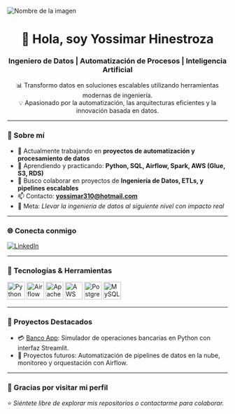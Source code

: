 ![Nombre de la imagen](https://raw.githubusercontent.com/Yossimarh/Yossimarh/5f2867dce623a770660fe6030cba522ef99dfc75/Agregar%20un%20t%C3%ADtulo.png?raw=true)

<h1 align="center">👋 Hola, soy Yossimar Hinestroza</h1>
<h3 align="center">Ingeniero de Datos | Automatización de Procesos | Inteligencia Artificial</h3>

<p align="center">
  📊 Transformo datos en soluciones escalables utilizando herramientas modernas de ingeniería.<br>
  💡 Apasionado por la automatización, las arquitecturas eficientes y la innovación basada en datos.
</p>

---

### 🚀 Sobre mí

- 🔭 Actualmente trabajando en **proyectos de automatización y procesamiento de datos**
- 🌱 Aprendiendo y practicando: **Python, SQL, Airflow, Spark, AWS (Glue, S3, RDS)**  
- 🤝 Busco colaborar en proyectos de **Ingeniería de Datos, ETLs, y pipelines escalables**
- 📫 Contacto: **yossimar310@hotmail.com**
- 🎯 Meta: *Llevar la ingeniería de datos al siguiente nivel con impacto real*

---

### 🌐 Conecta conmigo

[![LinkedIn](https://img.shields.io/badge/-LinkedIn-0A66C2?style=for-the-badge&logo=linkedin&logoColor=white)](https://www.linkedin.com/in/yossimar-hinestroza-agualimpia-345aa31ab/)

---

### 🧰 Tecnologías & Herramientas

<p align="left">
  <img src="https://cdn.jsdelivr.net/gh/devicons/devicon/icons/python/python-original.svg" width="40" alt="Python"/>
  <img src="https://cdn.jsdelivr.net/gh/devicons/devicon/icons/apacheairflow/apacheairflow-original.svg" width="40" alt="Airflow"/>
  <img src="https://cdn.jsdelivr.net/gh/devicons/devicon/icons/apache/apache-original.svg" width="40" alt="Apache"/>
  <img src="https://cdn.jsdelivr.net/gh/devicons/devicon/icons/amazonwebservices/amazonwebservices-original.svg" width="40" alt="AWS"/>
  <img src="https://cdn.jsdelivr.net/gh/devicons/devicon/icons/postgresql/postgresql-original.svg" width="40" alt="PostgreSQL"/>
  <img src="https://cdn.jsdelivr.net/gh/devicons/devicon/icons/mysql/mysql-original.svg" width="40" alt="MySQL"/>
</p>

---

### 📂 Proyectos Destacados

- 💳 [Banco App](https://github.com/yossimarh/Banco_app): Simulador de operaciones bancarias en Python con interfaz Streamlit.  
- 🔄 Proyectos futuros: Automatización de pipelines de datos en la nube, monitoreo y orquestación con Airflow.

---

### 🙌 Gracias por visitar mi perfil  
⭐ *Siéntete libre de explorar mis repositorios o contactarme para colaborar.*
